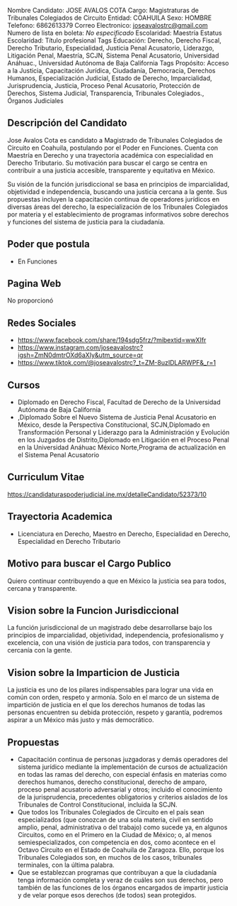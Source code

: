 Nombre Candidato: JOSE AVALOS COTA
Cargo: Magistraturas de Tribunales Colegiados de Circuito
Entidad: COAHUILA
Sexo: HOMBRE
Telefono: 6862613379
Correo Electronico: joseavalostrc@gmail.com
Numero de lista en boleta: *No especificado*
Escolaridad: Maestría
Estatus Escolaridad: Título profesional
Tags Educación: Derecho, Derecho Fiscal, Derecho Tributario, Especialidad, Justicia Penal Acusatorio, Liderazgo, Litigación Penal, Maestría, SCJN, Sistema Penal Acusatorio, Universidad Anáhuac., Universidad Autónoma de Baja California
Tags Propósito: Acceso a la Justicia, Capacitación Jurídica, Ciudadanía, Democracia, Derechos Humanos, Especialización Judicial, Estado de Derecho, Imparcialidad, Jurisprudencia, Justicia, Proceso Penal Acusatorio, Protección de Derechos, Sistema Judicial, Transparencia, Tribunales Colegiados., Órganos Judiciales


## Descripción del Candidato 

Jose Avalos Cota es candidato a Magistrado de Tribunales Colegiados de Circuito en Coahuila, postulando por el Poder en Funciones. Cuenta con Maestría en Derecho y una trayectoria académica con especialidad en Derecho Tributario. Su motivación para buscar el cargo se centra en contribuir a una justicia accesible, transparente y equitativa en México.

Su visión de la función jurisdiccional se basa en principios de imparcialidad, objetividad e independencia, buscando una justicia cercana a la gente. Sus propuestas incluyen la capacitación continua de operadores jurídicos en diversas áreas del derecho, la especialización de los Tribunales Colegiados por materia y el establecimiento de programas informativos sobre derechos y funciones del sistema de justicia para la ciudadanía.


## Poder que postula

- En Funciones


## Pagina Web

No proporcionó


## Redes Sociales

- https://www.facebook.com/share/194sdg5frz/?mibextid=wwXIfr
- https://www.instagram.com/joseavalostrc?igsh=ZmN0dmtrOXd6aXIy&utm_source=qr
- https://www.tiktok.com/@joseavalostrc?_t=ZM-8uzIDLARWPF&_r=1


## Cursos

- Diplomado en Derecho Fiscal, Facultad de Derecho de la Universidad Autónoma de Baja California
- ,Diplomado Sobre el Nuevo Sistema de Justicia Penal Acusatorio en México, desde la Perspectiva Constitucional, SCJN,Diplomado en Transformación Personal y Liderazgo para la Administración y Evolución en los Juzgados de Distrito,Diplomado en Litigación en el Proceso Penal en la Universidad Anáhuac México Norte,Programa de actualización en el Sistema Penal Acusatorio


## Curriculum Vitae

https://candidaturaspoderjudicial.ine.mx/detalleCandidato/52373/10


## Trayectoria Academica

- Licenciatura en Derecho, Maestro en Derecho, Especialidad en Derecho, Especialidad en Derecho Tributario


## Motivo para buscar el Cargo Publico

Quiero continuar contribuyendo a que en México la justicia sea para todos, cercana y transparente.


## Vision sobre la Funcion Jurisdiccional

La función jurisdiccional de un magistrado debe desarrollarse bajo los principios de imparcialidad, objetividad, independencia, profesionalismo y excelencia, con una visión de justicia para todos, con transparencia y cercanía con la gente.


## Vision sobre la Imparticion de Justicia

La justicia es uno de los pilares indispensables para lograr una vida en común con orden, respeto y armonía. Solo en el marco de un sistema de impartición de justicia en el que los derechos humanos de todas las personas encuentren su debida protección, respeto y garantía, podremos aspirar a un México más justo y más democrático.


## Propuestas

- Capacitación continua de personas juzgadoras y demás operadores del sistema jurídico mediante la implementación de cursos de actualización en todas las ramas del derecho, con especial énfasis en materias como derechos humanos, derecho constitucional, derecho de amparo, proceso penal acusatorio adversarial y otros; incluido el conocimiento de la jurisprudencia, precedentes obligatorios y criterios aislados de los Tribunales de Control Constitucional, incluida la SCJN.
- Que todos los Tribunales Colegiados de Circuito en el país sean especializados (que conozcan de una sola materia, civil en sentido amplio, penal, administrativa o del trabajo) como sucede ya, en algunos Circuitos, como en el Primero en la Ciudad de México; o, al menos semiespecializados, con competencia en dos, como acontece en el Octavo Circuito en el Estado de Coahuila de Zaragoza. Ello, porque los Tribunales Colegiados son, en muchos de los casos, tribunales terminales, con la última palabra.
- Que se establezcan programas que contribuyan a que la ciudadanía tenga información completa y veraz de cuáles son sus derechos, pero también de las funciones de los órganos encargados de impartir justicia y de velar porque esos derechos (de todos) sean protegidos.

